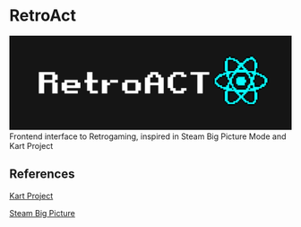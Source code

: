 
# RetroAct
![RetroAct Banner](RetroAct.png)
Frontend interface to Retrogaming, inspired in Steam Big Picture Mode and Kart  Project

## References
[Kart Project](https://github.com/maddox/kart)

[Steam Big Picture](https://store.steampowered.com/bigpicture)
